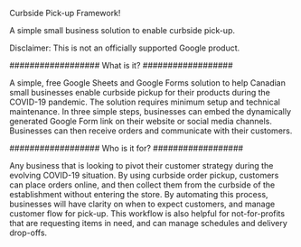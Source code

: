 Curbside Pick-up Framework!

A simple small business solution to enable curbside pick-up.

Disclaimer: This is not an officially supported Google product.

################## What is it? ##################

A simple, free Google Sheets and Google Forms solution to help Canadian small businesses enable curbside pickup for their products during the COVID-19 pandemic. The solution requires minimum setup and technical maintenance. 
In three simple steps, businesses can embed the dynamically generated Google Form link on their website or social media channels.  Businesses can then receive orders and communicate with their customers.

################## Who is it for? ##################

Any business that is looking to pivot their customer strategy during the evolving COVID-19 situation. By using curbside order pickup, customers can place orders online, and then collect them from the curbside of the establishment without entering the store. 
By automating this process, businesses will have clarity on when to expect customers, and manage customer flow for pick-up. 
This workflow is also helpful for not-for-profits that are requesting items in need, and can manage schedules and delivery drop-offs.
